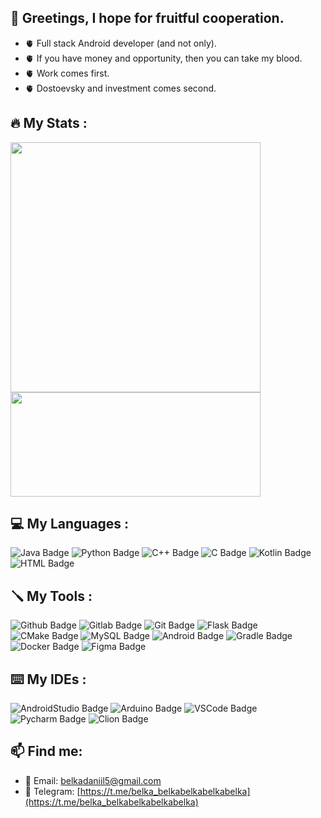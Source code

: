 ## :handshake: Greetings, I hope for fruitful cooperation.

- 🫀 Full stack Android developer (and not only).
- 🫀 If you have money and opportunity, then you can take my blood.
- 🫀 Work comes first.
- 🫀 Dostoevsky and investment comes second. 

## :fire: My Stats :


<img width=400 src="https://github-readme-stats.vercel.app/api?username=BelkovskiDaniil&show_icons=true&theme=github_dark" /> <img height=167 width=400 src="https://github-readme-stats.vercel.app/api/top-langs/?username=BelkovskiDaniil&layout=compact&theme=github_dark" />

## :computer: My Languages :

<div id="badges">
  <img src="https://img.shields.io/badge/Java-ED8B00?style=for-the-badge&logo=openjdk&logoColor=white" alt="Java Badge"/>
  <img src="https://img.shields.io/badge/python-3670A0?style=for-the-badge&logo=python&logoColor=ffdd54" alt="Python Badge"/>
  <img src="https://img.shields.io/badge/C%2B%2B-00599C?style=for-the-badge&logo=c%2B%2B&logoColor=white" alt="C++ Badge"/>
  <img src="https://img.shields.io/badge/C-00599C?style=for-the-badge&logo=c&logoColor=white" alt="C Badge"/>
  <img src="https://img.shields.io/badge/kotlin-%237F52FF.svg?style=for-the-badge&logo=kotlin&logoColor=white" alt="Kotlin Badge"/>
  <img src="https://img.shields.io/badge/html5-%23E34F26.svg?style=for-the-badge&logo=html5&logoColor=white" alt="HTML Badge"/>
</div>

## :screwdriver: My Tools :

<div id="badges">
  <img src="https://img.shields.io/badge/GitHub-100000?style=for-the-badge&logo=github&logoColor=white" alt="Github Badge"/>
  <img src="https://img.shields.io/badge/GitLab-330F63?style=for-the-badge&logo=gitlab&logoColor=white" alt="Gitlab Badge"/>
  <img src="https://img.shields.io/badge/GIT-E44C30?style=for-the-badge&logo=git&logoColor=white" alt="Git Badge"/>
  <img src="https://img.shields.io/badge/Flask-000000?style=for-the-badge&logo=flask&logoColor=white" alt="Flask Badge"/>
  <img src="https://img.shields.io/badge/CMake-%23008FBA.svg?style=for-the-badge&logo=cmake&logoColor=white" alt="CMake Badge"/>
  <img src="https://img.shields.io/badge/MySQL-00000F?style=for-the-badge&logo=mysql&logoColor=white" alt="MySQL Badge"/>
  <img src="https://img.shields.io/badge/Android-3DDC84?style=for-the-badge&logo=android&logoColor=white" alt="Android Badge"/>
  <img src="https://img.shields.io/badge/Gradle-02303A.svg?style=for-the-badge&logo=Gradle&logoColor=white" alt="Gradle Badge"/>
  <img src="https://img.shields.io/badge/docker-%230db7ed.svg?style=for-the-badge&logo=docker&logoColor=white" alt="Docker Badge"/>
  <img src="https://img.shields.io/badge/Figma-F24E1E?style=for-the-badge&logo=figma&logoColor=white" alt="Figma Badge"/>
</div>

## :keyboard: My IDEs :

<div id="badges">
  <img src="https://img.shields.io/badge/Android_Studio-3DDC84?style=for-the-badge&logo=android-studio&logoColor=white" alt="AndroidStudio Badge"/>
  <img src="https://img.shields.io/badge/Arduino_IDE-00979D?style=for-the-badge&logo=arduino&logoColor=white" alt="Arduino Badge"/>
  <img src="https://img.shields.io/badge/Visual_Studio_Code-0078D4?style=for-the-badge&logo=visual%20studio%20code&logoColor=white" alt="VSCode Badge"/>
  <img src="https://img.shields.io/badge/PyCharm-000000.svg?&style=for-the-badge&logo=PyCharm&logoColor=white" alt="Pycharm Badge"/>
  <img src="https://img.shields.io/badge/CLion-000000?style=for-the-badge&logo=clion&logoColor=white" alt="Clion Badge"/>
</div>

## 📫 Find me:


- 📧 Email: belkadaniil5@gmail.com
- 📱 Telegram: [https://t.me/belka_belkabelkabelkabelka](https://t.me/belka_belkabelkabelkabelka)

